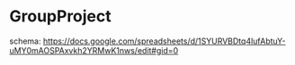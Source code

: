 # GroupProject

schema:
https://docs.google.com/spreadsheets/d/1SYURVBDtq4lufAbtuY-uMY0mAOSPAxvkh2YRMwK1nws/edit#gid=0

